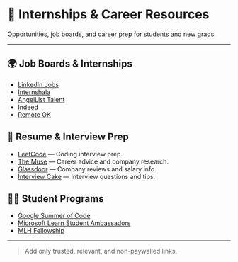 # 💼 Internships & Career Resources

Opportunities, job boards, and career prep for students and new grads.

---

## 🌍 Job Boards & Internships
- [LinkedIn Jobs](https://www.linkedin.com/jobs/)
- [Internshala](https://internshala.com/)
- [AngelList Talent](https://angel.co/)
- [Indeed](https://indeed.com/)
- [Remote OK](https://remoteok.com/)

## 📝 Resume & Interview Prep
- [LeetCode](https://leetcode.com/) — Coding interview prep.
- [The Muse](https://www.themuse.com/) — Career advice and company research.
- [Glassdoor](https://glassdoor.com/) — Company reviews and salary info.
- [Interview Cake](https://www.interviewcake.com/) — Interview questions and tips.

## 🧑‍💼 Student Programs
- [Google Summer of Code](https://summerofcode.withgoogle.com/)
- [Microsoft Learn Student Ambassadors](https://studentambassadors.microsoft.com/)
- [MLH Fellowship](https://fellowship.mlh.io/)

---

> Add only trusted, relevant, and non-paywalled links.
